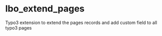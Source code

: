 lbo_extend_pages
================

Typo3 extension to extend the pages records and add custom field to all typo3 pages
